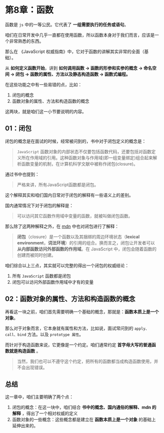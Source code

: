 # 第8章：函数

函数是 `js` 中的一等公民。它代表了 **一组需要执行的任务或语句**。

咱们在日常开发中几乎一直都在使用函数，所以函数本身对于我们而言，应该是一个非常熟悉的东西。

那么在 《JavaScript 权威指南》中，它对于函数的讲解其实非常的全面（基础）。

从 **如何定义函数开始**，讲到 **如何调用函数 -> 函数的形参和实参的概念 -> 命名空间 -> 闭包 -> 函数的属性、方法以及静态构造函数 -> 函数式编程。**

在这些功能之中有一些易错的点，比如：

1. 闭包的概念
2. 函数对象的属性、方法和构造函数的概念

这两块，就是咱们这一小节要说明的内容。



## 01：闭包

闭包的概念是在面试的时候，经常被问到的，书中对于闭包定义的概念是：

> `JavaScript` 函数对象的内部状态不仅要包括函数代码，还要包括对函数定义所在作用域的引用。这种函数对象与作用域(即一组变量绑定)组合起来解析函数变量的机制，在计算机科学文献中被称作闭包(closure)。

通过书中也提到：

> 严格来讲，所有JavaScript函数都是闭包。

这个解释其实和咱们国内日常对于闭包的解释有一些语义上的差别。

国内通常情况下对于闭包的解释是：

> 可以访问其它函数作用域中变量的函数，就被叫做闭包函数。

那么除了这两种解释之外，在 [mdn](https://developer.mozilla.org/zh-CN/docs/Web/JavaScript/Closures) 中也对闭包进行了解释：

> **闭包**（closure）是一个函数以及其捆绑的周边环境状态（**lexical environment**，**词法环境**）的引用的组合。换而言之，闭包让开发者可以 **从内部函数访问外部函数的作用域**。在 JavaScript 中，闭包会随着函数的创建而被同时创建。

咱们综合以上三点，其实就可以完整的得出一个闭包的权威结论：

1. 所有 `JavaScript` 函数都是闭包
2. 闭包可以访问外部函数作用域中才有的变量



## 02：函数对象的属性、方法和构造函数的概念

再看这一块之前，咱们首先需要明确一个基础的概念，那就是：**函数本质上是一个对象**。

那么对于对象而言，它本身就有属性和方法，比如说，面试常问到的 `apply、call、bind` 方法。以及 `prototype 属性`。

而针对于构造函数来说，它更像是一个约定。咱们通常约定 **首字母大写的普通函数就是构造函数** 。

> 当然，我们也可以不遵守这个约定，把所有的函数都当成构造函数使用，并不会出现错误。



## 总结

这一章中，咱们主要明确了两个点：

1. 闭包的概念：在这一块中，咱们结合 **书中的概念、国内通俗的解释、mdn 的解释** ，得出了一个相对权威的定义
2. 函数对象的一些概念：这些概念都是建立在 **函数本质上是一个对象** 的基础上延伸出来的。





